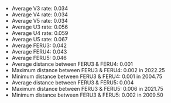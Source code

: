 
* Average V3 rate: 0.034 
* Average V4 rate: 0.034 
* Average V5 rate: 0.034 
* Average U3 rate: 0.056 
* Average U4 rate: 0.059 
* Average U5 rate: 0.067 
* Average FERU3: 0.042 
* Average FERU4: 0.043 
* Average FERU5: 0.046 
* Average distance between FERU3 & FERU4: 0.001 
* Maximum distance between FERU3 & FERU4: 0.002 in 2022.25 
* Minimum distance between FERU3 & FERU4: 0.001 in 2004.75 
* Average distance between FERU3 & FERU5: 0.004 
* Maximum distance between FERU3 & FERU5: 0.006 in 2021.75 
* Minimum distance between FERU3 & FERU5: 0.002 in 2009.50 

